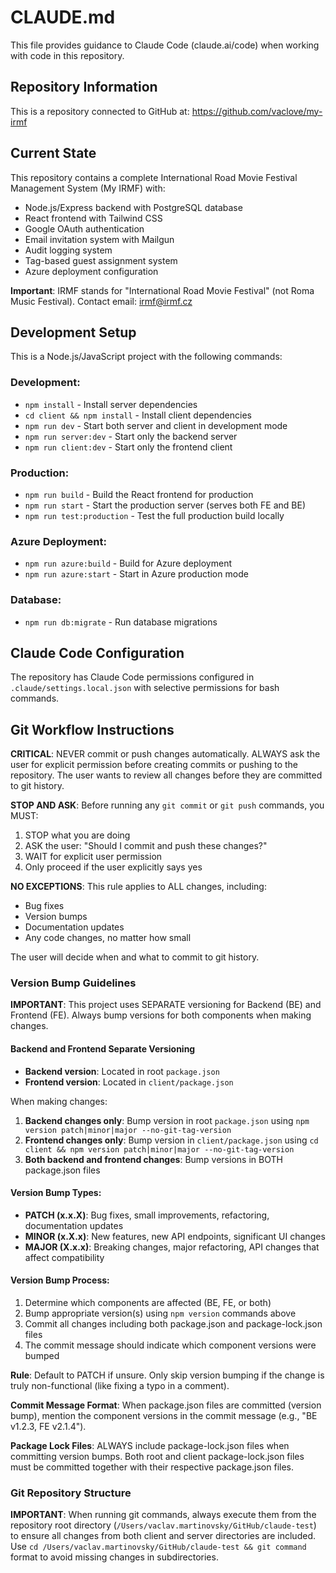 # CLAUDE.md

This file provides guidance to Claude Code (claude.ai/code) when working with code in this repository.

## Repository Information

This is a repository connected to GitHub at: https://github.com/vaclove/my-irmf

## Current State

This repository contains a complete International Road Movie Festival Management System (My IRMF) with:
- Node.js/Express backend with PostgreSQL database
- React frontend with Tailwind CSS
- Google OAuth authentication
- Email invitation system with Mailgun
- Audit logging system
- Tag-based guest assignment system
- Azure deployment configuration

**Important**: IRMF stands for "International Road Movie Festival" (not Roma Music Festival). Contact email: irmf@irmf.cz

## Development Setup

This is a Node.js/JavaScript project with the following commands:

### Development:
- `npm install` - Install server dependencies
- `cd client && npm install` - Install client dependencies
- `npm run dev` - Start both server and client in development mode
- `npm run server:dev` - Start only the backend server
- `npm run client:dev` - Start only the frontend client

### Production:
- `npm run build` - Build the React frontend for production
- `npm run start` - Start the production server (serves both FE and BE)
- `npm run test:production` - Test the full production build locally

### Azure Deployment:
- `npm run azure:build` - Build for Azure deployment
- `npm run azure:start` - Start in Azure production mode

### Database:
- `npm run db:migrate` - Run database migrations

## Claude Code Configuration

The repository has Claude Code permissions configured in `.claude/settings.local.json` with selective permissions for bash commands.

## Git Workflow Instructions

**CRITICAL**: NEVER commit or push changes automatically. ALWAYS ask the user for explicit permission before creating commits or pushing to the repository. The user wants to review all changes before they are committed to git history.

**STOP AND ASK**: Before running any `git commit` or `git push` commands, you MUST:
1. STOP what you are doing
2. ASK the user: "Should I commit and push these changes?"
3. WAIT for explicit user permission
4. Only proceed if the user explicitly says yes

**NO EXCEPTIONS**: This rule applies to ALL changes, including:
- Bug fixes
- Version bumps
- Documentation updates
- Any code changes, no matter how small

The user will decide when and what to commit to git history.

### Version Bump Guidelines

**IMPORTANT**: This project uses SEPARATE versioning for Backend (BE) and Frontend (FE). Always bump versions for both components when making changes.

#### Backend and Frontend Separate Versioning

- **Backend version**: Located in root `package.json` 
- **Frontend version**: Located in `client/package.json`

When making changes:

1. **Backend changes only**: Bump version in root `package.json` using `npm version patch|minor|major --no-git-tag-version`
2. **Frontend changes only**: Bump version in `client/package.json` using `cd client && npm version patch|minor|major --no-git-tag-version`
3. **Both backend and frontend changes**: Bump versions in BOTH package.json files

#### Version Bump Types:
- **PATCH (x.x.X)**: Bug fixes, small improvements, refactoring, documentation updates
- **MINOR (x.X.x)**: New features, new API endpoints, significant UI changes  
- **MAJOR (X.x.x)**: Breaking changes, major refactoring, API changes that affect compatibility

#### Version Bump Process:
1. Determine which components are affected (BE, FE, or both)
2. Bump appropriate version(s) using `npm version` commands above
3. Commit all changes including both package.json and package-lock.json files
4. The commit message should indicate which component versions were bumped

**Rule**: Default to PATCH if unsure. Only skip version bumping if the change is truly non-functional (like fixing a typo in a comment).

**Commit Message Format**: When package.json files are committed (version bump), mention the component versions in the commit message (e.g., "BE v1.2.3, FE v2.1.4").

**Package Lock Files**: ALWAYS include package-lock.json files when committing version bumps. Both root and client package-lock.json files must be committed together with their respective package.json files.

### Git Repository Structure

**IMPORTANT**: When running git commands, always execute them from the repository root directory (`/Users/vaclav.martinovsky/GitHub/claude-test`) to ensure all changes from both client and server directories are included. Use `cd /Users/vaclav.martinovsky/GitHub/claude-test && git command` format to avoid missing changes in subdirectories.